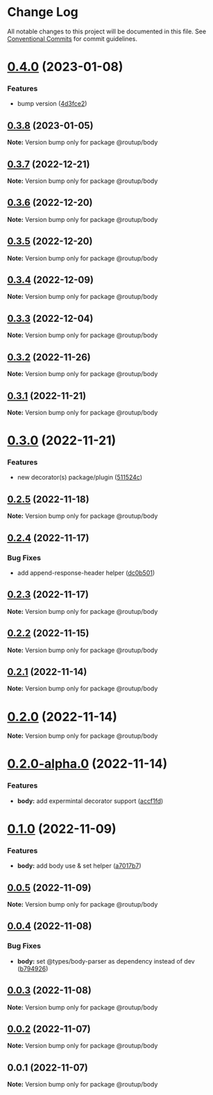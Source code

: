# Change Log

All notable changes to this project will be documented in this file.
See [Conventional Commits](https://conventionalcommits.org) for commit guidelines.

# [0.4.0](https://github.com/Tada5hi/routup/compare/@routup/body@0.3.8...@routup/body@0.4.0) (2023-01-08)


### Features

* bump version ([4d3fce2](https://github.com/Tada5hi/routup/commit/4d3fce2941ce56fa86dc789b81021fffb4a5424c))





## [0.3.8](https://github.com/Tada5hi/routup/compare/@routup/body@0.3.7...@routup/body@0.3.8) (2023-01-05)

**Note:** Version bump only for package @routup/body





## [0.3.7](https://github.com/Tada5hi/routup/compare/@routup/body@0.3.6...@routup/body@0.3.7) (2022-12-21)

**Note:** Version bump only for package @routup/body





## [0.3.6](https://github.com/Tada5hi/routup/compare/@routup/body@0.3.5...@routup/body@0.3.6) (2022-12-20)

**Note:** Version bump only for package @routup/body





## [0.3.5](https://github.com/Tada5hi/routup/compare/@routup/body@0.3.4...@routup/body@0.3.5) (2022-12-20)

**Note:** Version bump only for package @routup/body





## [0.3.4](https://github.com/Tada5hi/routup/compare/@routup/body@0.3.3...@routup/body@0.3.4) (2022-12-09)

**Note:** Version bump only for package @routup/body





## [0.3.3](https://github.com/Tada5hi/routup/compare/@routup/body@0.3.2...@routup/body@0.3.3) (2022-12-04)

**Note:** Version bump only for package @routup/body





## [0.3.2](https://github.com/Tada5hi/routup/compare/@routup/body@0.3.1...@routup/body@0.3.2) (2022-11-26)

**Note:** Version bump only for package @routup/body





## [0.3.1](https://github.com/Tada5hi/routup/compare/@routup/body@0.3.0...@routup/body@0.3.1) (2022-11-21)

**Note:** Version bump only for package @routup/body





# [0.3.0](https://github.com/Tada5hi/routup/compare/@routup/body@0.2.5...@routup/body@0.3.0) (2022-11-21)


### Features

* new decorator(s) package/plugin ([511524c](https://github.com/Tada5hi/routup/commit/511524c854f5cdb7222b4cdea2a252a57c2007d1))





## [0.2.5](https://github.com/Tada5hi/routup/compare/@routup/body@0.2.4...@routup/body@0.2.5) (2022-11-18)

**Note:** Version bump only for package @routup/body





## [0.2.4](https://github.com/Tada5hi/routup/compare/@routup/body@0.2.3...@routup/body@0.2.4) (2022-11-17)


### Bug Fixes

* add append-response-header helper ([dc0b501](https://github.com/Tada5hi/routup/commit/dc0b5016271d2e93f26ae644847b15795bc2cd00))





## [0.2.3](https://github.com/Tada5hi/routup/compare/@routup/body@0.2.2...@routup/body@0.2.3) (2022-11-17)

**Note:** Version bump only for package @routup/body





## [0.2.2](https://github.com/Tada5hi/routup/compare/@routup/body@0.2.1...@routup/body@0.2.2) (2022-11-15)

**Note:** Version bump only for package @routup/body





## [0.2.1](https://github.com/Tada5hi/routup/compare/@routup/body@0.2.0...@routup/body@0.2.1) (2022-11-14)

**Note:** Version bump only for package @routup/body





# [0.2.0](https://github.com/Tada5hi/routup/compare/@routup/body@0.2.0-alpha.0...@routup/body@0.2.0) (2022-11-14)

**Note:** Version bump only for package @routup/body





# [0.2.0-alpha.0](https://github.com/Tada5hi/routup/compare/@routup/body@0.1.0...@routup/body@0.2.0-alpha.0) (2022-11-14)


### Features

* **body:** add expermintal decorator support ([accf1fd](https://github.com/Tada5hi/routup/commit/accf1fd518fd301705175545070c7a2a185b2b99))





# [0.1.0](https://github.com/Tada5hi/routup/compare/@routup/body@0.0.5...@routup/body@0.1.0) (2022-11-09)


### Features

* **body:** add body use & set helper ([a7017b7](https://github.com/Tada5hi/routup/commit/a7017b7118f5fe215641b0e7d6c841b5fa2b7b4f))





## [0.0.5](https://github.com/Tada5hi/routup/compare/@routup/body@0.0.4...@routup/body@0.0.5) (2022-11-09)

**Note:** Version bump only for package @routup/body





## [0.0.4](https://github.com/Tada5hi/routup/compare/@routup/body@0.0.3...@routup/body@0.0.4) (2022-11-08)


### Bug Fixes

* **body:** set @types/body-parser as dependency instead of dev ([b794926](https://github.com/Tada5hi/routup/commit/b7949263ff5cc8e613917e49592436b05e49802e))





## [0.0.3](https://github.com/Tada5hi/routup/compare/@routup/body@0.0.2...@routup/body@0.0.3) (2022-11-08)

**Note:** Version bump only for package @routup/body





## [0.0.2](https://github.com/Tada5hi/routup/compare/@routup/body@0.0.1...@routup/body@0.0.2) (2022-11-07)

**Note:** Version bump only for package @routup/body





## 0.0.1 (2022-11-07)

**Note:** Version bump only for package @routup/body

